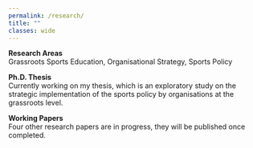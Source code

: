 ```yaml
---
permalink: /research/
title: ""
classes: wide
---
```


**Research Areas**  
Grassroots Sports Education, Organisational Strategy, Sports Policy

**Ph.D. Thesis**  
Currently working on my thesis, which is an exploratory study on the strategic implementation of the sports policy by organisations at the grassroots level. 

**Working Papers**  
Four other research papers are in progress, they will be published once completed. 


